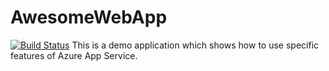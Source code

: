 # AwesomeWebApp
[![Build Status](https://dev.azure.com/XeroxESS-DevopsAutomation/mvg%20test%20project/_apis/build/status/mvangee.AwesomeWebApp?branchName=master)](https://dev.azure.com/XeroxESS-DevopsAutomation/mvg%20test%20project/_build/latest?definitionId=13&branchName=master)
This is a demo application which shows how to use specific features of Azure App Service.
